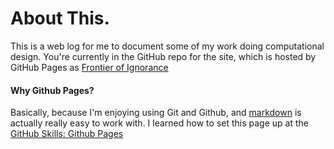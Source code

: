 # About This.
This is a web log for me to document some of my work doing computational design. You're currently in the GitHub repo for the site, which is hosted by GitHub Pages as [Frontier of Ignorance](https://bger-dhoward.github.io/Frontier-of-Ignorance/)

#### Why Github Pages?
Basically, because I'm enjoying using Git and Github, and [markdown](https://docs.github.com/en/get-started/writing-on-github/getting-started-with-writing-and-formatting-on-github/quickstart-for-writing-on-github) is actually really easy to work with. I learned how to set this page up at the [GitHub Skills: Github Pages](https://github.com/skills/github-pages)

